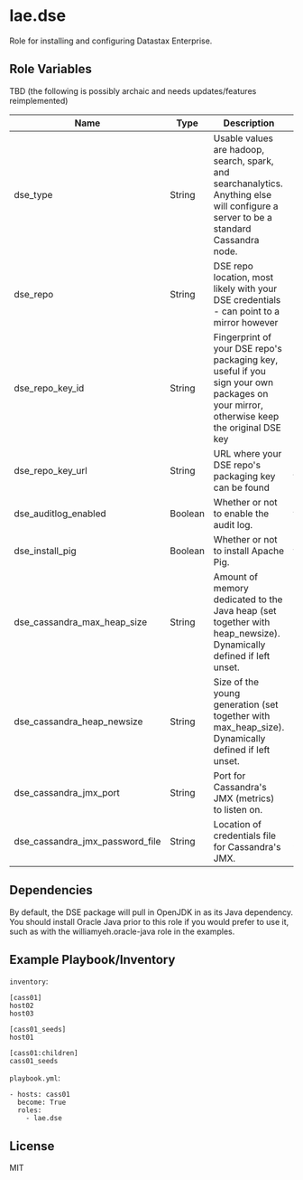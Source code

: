 lae.dse
=========

Role for installing and configuring Datastax Enterprise.

Role Variables
--------------

TBD (the following is possibly archaic and needs updates/features reimplemented)

|Name|Type|Description|Default|
|----|----|-----------|-------|
|dse_type|String|Usable values are hadoop, search, spark, and searchanalytics. Anything else will configure a server to be a standard Cassandra node.|cassandra|
|dse_repo|String|DSE repo location, most likely with your DSE credentials - can point to a mirror however| https://dsa_email_address:password@debian.datastax.com/enterprise|
|dse_repo_key_id|String|Fingerprint of your DSE repo's packaging key, useful if you sign your own packages on your mirror, otherwise keep the original DSE key|B999A372|
|dse_repo_key_url|String|URL where your DSE repo's packaging key can be found|https://debian.datastax.com/debian/repo_key|
|dse_auditlog_enabled|Boolean|Whether or not to enable the audit log.|false|
|dse_install_pig|Boolean|Whether or not to install Apache Pig.|false|
|dse_cassandra_max_heap_size|String|Amount of memory dedicated to the Java heap (set together with heap_newsize). Dynamically defined if left unset.|undefined|
|dse_cassandra_heap_newsize|String|Size of the young generation (set together with max_heap_size). Dynamically defined if left unset.|undefined|
|dse_cassandra_jmx_port|String|Port for Cassandra's JMX (metrics) to listen on.|7199|
|dse_cassandra_jmx_password_file|String|Location of credentials file for Cassandra's JMX.|/etc/dse/cassandra/jmxremote.password|

Dependencies
------------

By default, the DSE package will pull in OpenJDK in as its Java dependency. You should install Oracle Java prior to this role if you would prefer to use it, such as with the williamyeh.oracle-java role in the examples.

Example Playbook/Inventory
----------------

`inventory`:

    [cass01]
    host02
    host03
    
    [cass01_seeds]
    host01
    
    [cass01:children]
    cass01_seeds

`playbook.yml`:

    - hosts: cass01
      become: True
      roles:
        - lae.dse

License
-------

MIT
